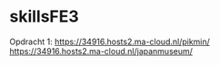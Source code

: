 # skillsFE3

Opdracht 1: https://34916.hosts2.ma-cloud.nl/pikmin/
            https://34916.hosts2.ma-cloud.nl/japanmuseum/